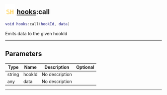 ## <img src="../../.gitbook/assets/shared.png" width="32" height="32" /> [hooks](../hooks/README.md):call

```lua
void hooks:call(hookId, data)
```

Emits data to the given hookId<br>

-----------------
## Parameters

| Type   | Name | Description | Optional |
| ------ | ---- | ----------- | -------: |
| string | hookId | No description |  |
| any | data | No description |  |


--------